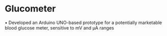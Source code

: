 # Glucometer

•	Developed an Arduino UNO-based prototype for a potentially marketable blood glucose meter, sensitive to mV and µA ranges

